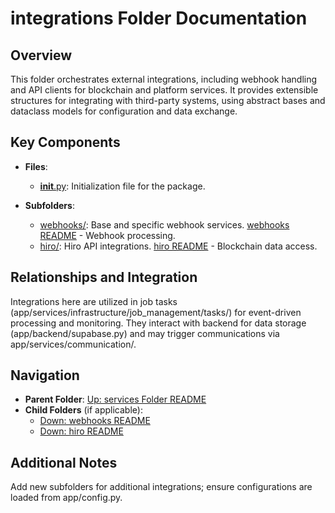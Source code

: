 # integrations Folder Documentation

## Overview
This folder orchestrates external integrations, including webhook handling and API clients for blockchain and platform services. It provides extensible structures for integrating with third-party systems, using abstract bases and dataclass models for configuration and data exchange.

## Key Components
- **Files**:
  - [__init__.py](__init__.py): Initialization file for the package.

- **Subfolders**:
  - [webhooks/](webhooks/): Base and specific webhook services. [webhooks README](./webhooks/README.md) - Webhook processing.
  - [hiro/](hiro/): Hiro API integrations. [hiro README](./hiro/README.md) - Blockchain data access.

## Relationships and Integration
Integrations here are utilized in job tasks (app/services/infrastructure/job_management/tasks/) for event-driven processing and monitoring. They interact with backend for data storage (app/backend/supabase.py) and may trigger communications via app/services/communication/.

## Navigation
- **Parent Folder**: [Up: services Folder README](../README.md)
- **Child Folders** (if applicable): 
  - [Down: webhooks README](./webhooks/README.md)
  - [Down: hiro README](./hiro/README.md)

## Additional Notes
Add new subfolders for additional integrations; ensure configurations are loaded from app/config.py.
